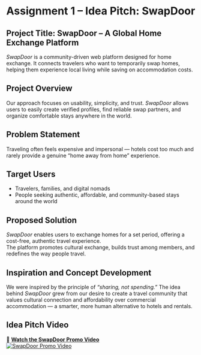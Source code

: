 # **Assignment 1 – Idea Pitch: SwapDoor**

## **Project Title: SwapDoor – A Global Home Exchange Platform**  
*SwapDoor* is a community-driven web platform designed for home exchange. It connects travelers who want to temporarily swap homes, helping them experience local living while saving on accommodation costs.

## **Project Overview**  
Our approach focuses on usability, simplicity, and trust. *SwapDoor* allows users to easily create verified profiles, find reliable swap partners, and organize comfortable stays anywhere in the world.

## **Problem Statement**  
Traveling often feels expensive and impersonal — hotels cost too much and rarely provide a genuine “home away from home” experience.

## **Target Users**  
- Travelers, families, and digital nomads  
- People seeking authentic, affordable, and community-based stays around the world  

## **Proposed Solution**  
*SwapDoor* enables users to exchange homes for a set period, offering a cost-free, authentic travel experience.  
The platform promotes cultural exchange, builds trust among members, and redefines the way people travel.

## **Inspiration and Concept Development**  
We were inspired by the principle of *“sharing, not spending.”* The idea behind *SwapDoor* grew from our desire to create a travel community that values cultural connection and affordability over commercial accommodation — a smarter, more human alternative to hotels and rentals.

## **Idea Pitch Video**  
🎥 [**Watch the SwapDoor Promo Video**](https://youtu.be/juhnkCSr0zo)  
[![SwapDoor Promo Video](https://img.youtube.com/vi/juhnkCSr0zo/0.jpg)](https://youtu.be/juhnkCSr0zo)
